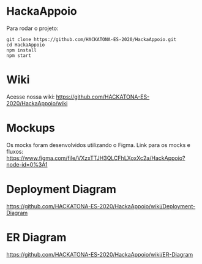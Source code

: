 # HackaAppoio


Para rodar o projeto:

```
git clone https://github.com/HACKATONA-ES-2020/HackaAppoio.git
cd HackaAppoio
npm install
npm start
```
# Wiki
Acesse nossa wiki: https://github.com/HACKATONA-ES-2020/HackaAppoio/wiki

# Mockups
Os mocks foram desenvolvidos utilizando o Figma. Link para os mocks e fluxos: https://www.figma.com/file/VXzxTTJH3QLCFhLXoxXc2a/HackAppoio?node-id=0%3A1


# Deployment Diagram
https://github.com/HACKATONA-ES-2020/HackaAppoio/wiki/Deployment-Diagram

# ER Diagram
https://github.com/HACKATONA-ES-2020/HackaAppoio/wiki/ER-Diagram
